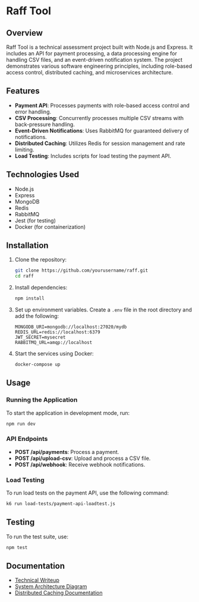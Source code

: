 # Raff Tool

## Overview

Raff Tool is a technical assessment project built with Node.js and Express. It includes an API for payment processing, a data processing engine for handling CSV files, and an event-driven notification system. The project demonstrates various software engineering principles, including role-based access control, distributed caching, and microservices architecture.

## Features

- **Payment API**: Processes payments with role-based access control and error handling.
- **CSV Processing**: Concurrently processes multiple CSV streams with back-pressure handling.
- **Event-Driven Notifications**: Uses RabbitMQ for guaranteed delivery of notifications.
- **Distributed Caching**: Utilizes Redis for session management and rate limiting.
- **Load Testing**: Includes scripts for load testing the payment API.

## Technologies Used

- Node.js
- Express
- MongoDB
- Redis
- RabbitMQ
- Jest (for testing)
- Docker (for containerization)

## Installation

1. Clone the repository:

   ```bash
   git clone https://github.com/yourusername/raff.git
   cd raff
   ```

2. Install dependencies:

   ```bash
   npm install
   ```

3. Set up environment variables. Create a `.env` file in the root directory and add the following:

   ```plaintext
   MONGODB_URI=mongodb://localhost:27020/mydb
   REDIS_URL=redis://localhost:6379
   JWT_SECRET=mysecret
   RABBITMQ_URL=amqp://localhost
   ```

4. Start the services using Docker:

   ```bash
   docker-compose up
   ```

## Usage

### Running the Application

To start the application in development mode, run:

   ```bash
   npm run dev
   ```

### API Endpoints

- **POST /api/payments**: Process a payment.
- **POST /api/upload-csv**: Upload and process a CSV file.
- **POST /api/webhook**: Receive webhook notifications.

### Load Testing

To run load tests on the payment API, use the following command:

   ```bash
   k6 run load-tests/payment-api-loadtest.js
   ```

## Testing

To run the test suite, use:

   ```bash
   npm test
   ```

## Documentation

- [Technical Writeup](docs/technical-writeup.md)
- [System Architecture Diagram](docs/system-architecture-diagram.md)
- [Distributed Caching Documentation](docs/distributed-caching.md)
